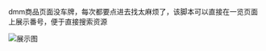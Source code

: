 dmm商品页面没车牌，每次都要点进去找太麻烦了，该脚本可以直接在一览页面上展示番号，便于直接搜索资源<br>

![展示图](https://github.com/candymagicshow/dmm_bangou_shower/imgs/show_img1.png)